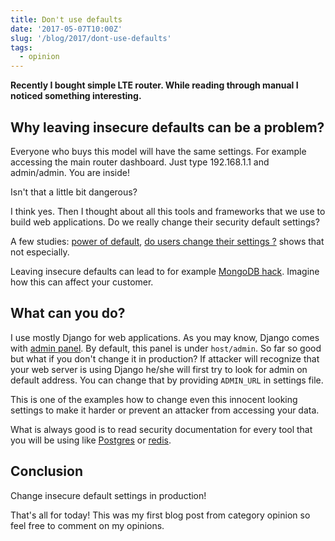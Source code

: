 ```yaml
---
title: Don't use defaults
date: '2017-05-07T10:00Z'
slug: '/blog/2017/dont-use-defaults'
tags:
  - opinion
---
```


**Recently I bought simple LTE router. While reading through manual I
noticed something interesting.**

## Why leaving insecure defaults can be a problem?

Everyone who buys this model will have the same settings. For example
accessing the main router dashboard. Just type 192.168.1.1 and
admin/admin. You are inside!

Isn't that a little bit dangerous?

I think yes. Then I thought about all this tools and frameworks that we
use to build web applications. Do we really change their security
default settings?

A few studies: [power of
default](https://www.nngroup.com/articles/the-power-of-defaults/), [do
users change their settings
?](https://www.uie.com/brainsparks/2011/09/14/do-users-change-their-settings/)
shows that not especially.

Leaving insecure defaults can lead to for example [MongoDB
hack](https://snyk.io/blog/mongodb-hack-and-secure-defaults/). Imagine
how this can affect your customer.

## What can you do?

I use mostly Django for web applications. As you may know, Django comes
with [admin
panel](https://docs.djangoproject.com/en/1.11/ref/contrib/admin/). By
default, this panel is under `host/admin`. So far so good but what if
you don't change it in production? If attacker will recognize that your
web server is using Django he/she will first try to look for admin on
default address. You can change that by providing `ADMIN_URL` in
settings file.

This is one of the examples how to change even this innocent looking
settings to make it harder or prevent an attacker from accessing your
data.

What is always good is to read security documentation for every tool
that you will be using like
[Postgres](https://www.enterprisedb.com/blog/first-rule-securing-postgres-don%E2%80%99t-be-dumb)
or [redis](https://redis.io/topics/security).

## Conclusion

Change insecure default settings in production!

That's all for today! This was my first blog post from category opinion
so feel free to comment on my opinions.
